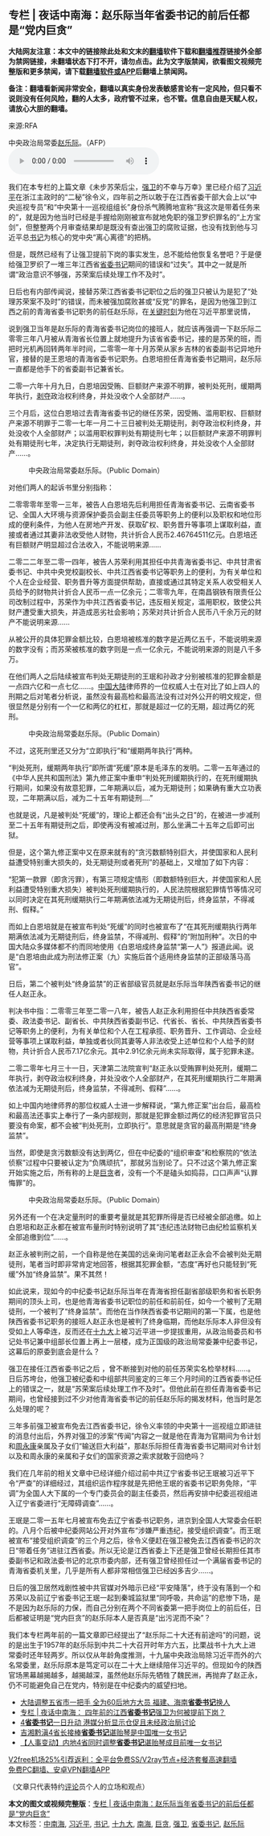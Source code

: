  <h2>专栏 | 夜话中南海：赵乐际当年省委书记的前后任都是“党内巨贪”</h2> <p class="notice"><b>大陆网友注意：本文中的链接除此处和文末的<a href="https://github.com/bannedbook/fanqiang" >翻墙</a>软件下载和<a href="https://github.com/killgcd/justmysocks/blob/master/README.md">翻墙推荐</a>链接外全部为禁网链接，未翻墙状态下打不开，请勿点击。此为文字版禁闻，欲看图文视频完整版和更多禁闻，请下载<a href="https://github.com/bannedbook/fanqiang">翻墙软件或APP</a>后翻墙上禁闻网。</p><p>备注：翻墙看新闻非常安全，翻墙以真实身份发表敏感言论有一定风险，但只看不说则没有任何风险，翻的人太多，政府管不过来，也不管。信息自由是天赋人权，请放心大胆的翻墙。</b></p>  <div class="entry"> <p>来源:RFA</p> <p>中央政治局常委<a href="https://www.bannedbook.org/bnews/tag/%e8%b5%b5%e4%b9%90%e9%99%85/" class="st_tag internal_tag" rel="tag" title="标签 赵乐际 下的日志">赵乐际</a>。（AFP）             <audio controls="controls" preload="metadata" src="https://www.rfa.org/mandarin/zhuanlan/yehuazhongnanhai/gx-12072020163852.html/@@stream" type="audio/mpeg"></audio></p> <p>我们在本专栏的上篇文章《未步苏荣后尘，<a href="https://www.bannedbook.org/bnews/tag/%e5%bc%ba%e5%8d%ab/" class="st_tag internal_tag" rel="tag" title="标签 强卫 下的日志">强卫</a>的不幸与万幸》里已经介绍了<a href="https://www.bannedbook.org/bnews/tag/%e4%b9%a0%e8%bf%91%e5%b9%b3/" class="st_tag internal_tag" rel="tag" title="标签 习近平 下的日志">习近平</a>在浙江主政时的“二秘”徐令义，四年前之所以敢于在江西省委干部大会上以“中央巡视专员”和“中央第十一巡视组组长”身份杀气腾腾地宣称“我这次是带着任务来的”，就是因为他当时已经是手握给刚刚被宣布就地免职的强卫罗织罪名的“上方宝剑”，但整整两个月审查结果却是既没有查出强卫的腐败证据，也没有找到他与习近平总<a href="https://www.bannedbook.org/bnews/tag/%e4%b9%a6%e8%ae%b0/" class="st_tag internal_tag" rel="tag" title="标签 书记 下的日志">书记</a>为核心的党中央“离心离德”的把柄。</p> <p>但是，既然已经有了让强卫提前下岗的事实发生，总不能给他恢复名誉吧？于是便给强卫罗织了一堆三年江西省<a href="https://www.bannedbook.org/bnews/tag/%e7%9c%81%e5%a7%94%e4%b9%a6%e8%ae%b0/" class="st_tag internal_tag" rel="tag" title="标签 省委书记 下的日志">省委书记</a>期间的错误和“过失”。其中之一就是所谓“政治意识不够强，苏荣案后续处理工作不及时”。</p> <p>日后也有内部传闻说，接替苏荣江西省委书记职位之后的强卫只被认为是犯了“处理苏荣案不及时”的错误，而未被强加腐败甚或“反党”的罪名，是因为他强卫到江西之前的青海省委书记职务的前任赵乐际，在<span class='wp_keywordlink'><a href="https://www.bannedbook.org/forum2/topic151.html" title="关键时刻：李鹏日记" target="_blank">关键时刻</a></span>为他在习近平那里说情，</p> <p>说到强卫当年是赵乐际的青海省委书记岗位的接班人，就应该再强调一下赵乐际二零零三年八月被从青海省长位置上就地提升为该省省委书记，接的是苏荣的班，而把时光机再回转两年半时间，二零零一年十月苏荣从家乡吉林的省委副书记异地升官，接替的是王恩培的青海省委书记职务。白恩培担任青海省委书记期间，赵乐际一直都是他手下的省委副书记兼省长。</p> <p>二零一六年十月九日，白恩培因受贿、巨额财产来源不明罪，被判处死刑，缓期两年执行，<span class='wp_keywordlink'><a href="https://www.bannedbook.org/forum2/topic21.html" title="《剥夺》 黄建民 著" target="_blank">剥夺</a></span>政治权利终身，并处没收个人全部财产……。</p> <p>三个月后，这位白恩培过去青海省委书记的继任苏荣，因受贿、滥用职权、巨额财产来源不明罪于二零一七年一月二十三日被判处无期徒刑，剥夺政治权利终身，并处没收个人全部财产；以滥用职权罪判处有期徒刑七年；以巨额财产来源不明罪判处有期徒刑七年，决定执行无期徒刑，剥夺政治权利终身，并处没收个人全部财产……。</p> <p><figure> <figcaption>中央政治局常委赵乐际。（Public Domain）</figcaption></figure> </p>  <p>对他们两人的起诉书里分别指称：</p> <p>二零零零年至零一三年，被告人白恩培先后利用担任青海省委书记、云南省委书记、全国人大环境与资源保护委员会副主任委员等职务上的便利以及职权和地位形成的便利条件，为他人在房地产开发、获取矿权、职务晋升等事项上谋取利益，直接或者通过其妻非法收受他人财物，共计折合人民币2.46764511亿元。白恩培还有巨额财产明显超过合法收入，不能说明来源……</p> <p>二零二二年至二零一四年，被告人苏荣利用其担任中共青海省委书记、中共甘肃省委书记、中共中央党校副校长、中共江西省委书记等职务上的便利，为有关单位和个人在企业经营、职务晋升等方面提供帮助，直接或通过其特定关系人收受相关人员给予的财物共计折合人民币一点一亿余元；二零零九年，在南昌钢铁有限责任公司改制过程中，苏荣作为中共江西省委书记，违反相关规定，滥用职权，致使公共财产遭受重大损失，并造成恶劣社会影响；苏荣对共计折合人民币八千余万元的财产不能说明来源……</p> <p>从被公开的具体犯罪金额比较，白恩培被核准的数字是近两亿五千，不能说明来源的数字没有；而苏荣被核准的数字则是一点一亿余元，不能说明来源的则是八千多万。</p> <p>在他们两人之后陆续被宣布判处无期徒刑的王珉和孙政才分别被核准的犯罪金额是一点四六亿和一点七亿……。<span class='wp_keywordlink_affiliate'><a href="https://www.bannedbook.org/" title="中国" target="_blank">中国</a></span><span class='wp_keywordlink_affiliate'><a href="https://www.bannedbook.org/" title="大陆" target="_blank">大陆</a></span>律师界的一位权威人士在对比了如上四人的刑期之后对笔者分析说，虽然没有最高检和最高法没有过对外公开的明文规定，但很显然是分别有一个一亿和两亿的杠杠，那就是超过一亿的无期，超过两亿的死刑。</p> <p><figure> <figcaption>中央政治局常委赵乐际。（Public Domain）</figcaption></figure> </p> <p>不过，这死刑里还又分为“立即执行”和“缓期两年执行”两种。</p> <p>“判处死刑，缓期两年执行”即所谓“死缓”原本是毛泽东的发明。二零一五年通过的《中华人民共和国刑法》第九修正案中重申“判处死刑缓期执行的，在死刑缓期执行期间，如果没有故意犯罪，二年期满以后，减为无期徒刑；如果确有重大立功表现，二年期满以后，减为二十五年有期徒刑….”</p> <p>也就是说，凡是被判处“死缓”的，理论上都还会有“出头之日”的，在被进一步减刑至二十五年有期徒刑之后，即使再没有被减过刑，那么坐满二十五年之后即可出狱。</p>  <p>但是，这个第九修正案中又在原来就有的“贪污数额特别巨大，并使国家和人民利益遭受特别重大损失的，处无期徒刑或者死刑”的基础上，又增加了如下内容：</p> <p>“犯第一款罪（即贪污罪），有第三项规定情形（即数额特别巨大，并使国家和人民利益遭受特别重大损失）被判处死刑缓期执行的，人民法院根据犯罪情节等情况可以同时决定在其死刑缓期执行二年期满依法减为无期徒刑后，终身监禁，不得减刑、假释。”</p> <p>而如上白恩培就是在被宣布判处“死缓”的同时也被宣布了“在其死刑缓期执行两年期满依法减为无期徒刑后，终身监禁，不得减刑、假释”的“附加刑种”。次日的中国大陆众多媒体都不约而同地使用《白恩培成终身监禁“第一人”》报道此闻。说是“白恩培由此成为刑法修正案（九）实施后首个适用终身监禁的正部级落马高官”。</p> <p>日后，第二个被判处“终身监禁”的正省部级官员就是赵乐际当年陕西省委书记的继任人赵正永。</p> <p>判决书中指：二零零三年至二零一八年，被告人赵正永利用担任中共陕西省委常委、政法委书记、副省长、中共陕西省委副书记、代省长、省长、中共陕西省委书记等职务上的便利，为有关单位和个人在工程承揽、职务晋升、工作调动、企业经营等事项上谋取利益，单独或者伙同其妻等人非法收受上述单位和个人给予的财物，共计折合人民币7.17亿余元。其中2.91亿余元尚未实际取得，属于犯罪未遂。</p> <p>二零二零年七月三十一日，天津第二法院宣判“赵正永以受贿罪判处死刑，缓期二年执行，剥夺政治权利终身，并处没收个人全部财产，在其死刑缓期执行二年期满依法减为无期徒刑后，终身监禁，不得减刑、假释”……。</p> <p>如上中国内地律师界的那位权威人士进一步解释说，“第九修正案”出台后，最高检和最高法还事实上奉行了一条内部规则，那就是犯罪金额过两亿的经济犯罪官员只要没有命案，都不会被“判处死刑，立即执行”。意思就是贪官的最高刑期是“终身监禁”。</p> <p>当然，即使是贪污数额没有达到两亿，但在中纪委的“组织审查”和检察院的“依法侦察”过程中只要被认定为“负隅顽抗”，那就另当别论了。只不过这个第九修正案开始实施之后，所有称的上是<a href="https://www.bannedbook.org/bnews/tag/%e5%b7%a8%e8%b4%aa/" class="st_tag internal_tag" rel="tag" title="标签 巨贪 下的日志">巨贪</a>者，没有一个不是磕头如捣蒜，口口声声“认罪悔罪”的。</p> <p><figure> <figcaption>中央政治局常委赵乐际。（Public Domain）</figcaption></figure> </p>  <p>另外还有一个在决定量刑时的重要考量就是其犯罪所得是否已经被全部追缴。如上白恩培和赵正永都在被宣布量刑时特别说明了其“违纪违法财物已由纪检监察机关全部追缴到位”……。</p> <p>赵正永被判刑之前，一个自称是他在美国的远亲询问笔者赵正永会不会被判处无期徒刑，笔者当时即非常肯定地回答，根据其犯罪金额，“态度”再好也只能轻到“死缓”外加“终身监禁”。果不其然！</p> <p>如此说来，现如今的中纪委书记赵乐际当年在青海省担任副省部级职务和省长职务期间的顶头上司，也是他青海省委书记职位的前任和前前任，如今一个被判了无期徒刑，一个被判了“终身监禁”。而他在当作陕西省委书记期间的第一下属，也是他陕西省委书记职务的接班人赵正永也是被判了终身临期，而他赵乐际本人非但没有受如上人等牵连，反而还在<a href="https://www.bannedbook.org/bnews/tag/%e5%8d%81%e4%b9%9d%e5%a4%a7/" class="st_tag internal_tag" rel="tag" title="标签 十九大 下的日志">十九大</a>上被习近平进一步提拔重用，从政治局委员和书记处书记兼中组部长位置上再上一层楼，成为正国级的政治局常委兼中纪委书记，这幕后的原委到底会是什么？</p> <p>强卫在接任江西省委书记之后 ，曾不断接到对他的前任苏荣实名检举材料……。日后苏垮台，他强卫被纪委和中组部共同鉴定的三年三个月时间的江西省委书记任上的错误之一，就是“苏荣案后续处理工作不及时”。但他此前在担任青海省委书记期间，也曾经接到过不少对他青海省委书记的前任赵乐际的揭发材料，他当时是怎么处理的呢？</p> <p>三年多前强卫被宣布免去江西省委书记，徐令义率领的中央第十一巡视组立即进驻的消息付出后，外界对强卫的涉案“传闻”内容之一就是他在青海为官期间为令计划和<span class='wp_keywordlink'><a href="https://www.bannedbook.org/forum2/topic2891.html" title="《周永康其人》《周永康传》" target="_blank">周永康</a></span>亲属及子女们“输送巨大利益”，那赵乐际担任青海省委书记期间对令计划以及和周永康的亲属和子女们的国家资源之索求就敢于回绝吗？</p> <p>我们在几年前的相关文章中已经详细介绍过前中共辽宁省委书记王珉被习近平下令“严查”的详细经过，其组织运作程序就是先把他王珉的省委书记职务免除，“平调”为全国人大下属的一个专门委员会的副主任委员，然后再安排中纪委巡视组进入辽宁省委进行“无障碍调查”……。</p> <p>王珉是二零一五年七月被宣布免去辽宁省委书记职务，进京到全国人大常委会任职的。八月个后被中纪委网站公开对外宣布“涉嫌严重违纪，接受组织调查”。而王珉被宣布“接受组织调查”的三个月之后，徐令义便赶在强卫被免去江西省委书记的次日“带着任务”进驻江西省委。所以无论是江西省委上下还是强卫曾经长期担任其市委副书记和政法委书记的北京市委内部，还有强卫曾经担任过一个满届省委书记的青海省委机关里，几乎是所有人都非常相信强卫已经凶多吉少……。</p> <p>日后的强卫居然戏剧性被中共官媒对外暗示已经“平安降落”，终于没有落到一个和苏荣以及前辽宁省委书记王珉一起到秦城监狱里“同呼吸，共命运”的悲惨下场，是不是因为赵乐际的力保，而自己分别在两个不同省委第一把手岗位上的前后任，日后都被证明是“党内巨贪”的赵乐际本人是否真是“出污泥而不染”？</p> <p>我们本专栏两年前的一篇文章即已经提出了“赵乐际二十大还有前途吗”的问题，说的是出生于1957年的赵乐际到中共二十大召开时年方六五，比栗战书十九大上进常委时还年轻两岁。所以仅从年龄角度推测，十九届中央政治局除习近平而外的六名常委里，赵乐际原本是笃定可以在二十大上继续陪伴习近平的。但现如今的陕西官场黑幕越揭越多，越揭越深，虽然他赵乐际先牺牲了魏民洲，再抛弃了赵正永，仍不可能避免自己在党内，特别是在中纪委内的威望扫地。</p>  <ul class='op-related-articles' title='相关阅读'> <li><a href='https://www.bannedbook.org/bnews/cbnews/20201202/1440526.html' target='_blank'>大陆调整五省市一把手 全为60后地方大员 福建、海南<b>省委书记</b>换人</a></li> <li><a href='https://www.bannedbook.org/bnews/cbnews/20201128/1438371.html' target='_blank'>专栏 | 夜话中南海： 四年前的江西<b>省委书记</b>强卫为何被提前下岗？</a></li> <li><a href='https://www.bannedbook.org/bnews/headline/20201124/1436297.html' target='_blank'>4<b>省委书记</b>一日升动 港媒分析显示仓促且未经政治局讨论</a></li> <li><a href='https://www.bannedbook.org/bnews/baitai/20201121/1434832.html' target='_blank'>吉湘黔滇4省长接棒<b>省委书记</b>谌贻琴是中国唯一女书记</a></li> <li><a href='https://www.bannedbook.org/bnews/baitai/20201120/1434267.html' target='_blank'>【人事变动】内地4省同时调整<b>省委书记</b>谌贻琴成目前唯一女书记</a></li> </ul> <p class="texttj"> <a href="https://github.com/bannedbook/fanqiang/wiki/V2ray%E6%9C%BA%E5%9C%BA" target="_blank">V2free机场25%引荐返利：全平台免费SS/V2ray节点+经济套餐高速翻墙</a><br/> <a href="https://github.com/bannedbook/fanqiang/wiki/%E7%A6%81%E9%97%BB%E7%BD%91%E5%AE%89%E5%8D%93%E7%BF%BB%E5%A2%99%E6%96%B0%E9%97%BBAPP" target="_blank">免费PC翻墙、安卓VPN翻墙APP</a></p><p>（文章只代表特约<span class='wp_keywordlink_affiliate'><a href="https://www.bannedbook.org/bnews/comments/" title="新闻评论" target="_blank">评论</a></span>员个人的立场和观点）</p><a name='sharetosocial'></a>       <div><b>本文的图文或视频完整版</b>：<a href='https://www.bannedbook.org/bnews/cbnews/20201216/1448846.html'>专栏 | 夜话中南海：赵乐际当年省委书记的前后任都是“党内巨贪”</a></div>  </div><!--END ENTRY--> <div class="postfooter"> <div>本文标签：<a href="https://www.bannedbook.org/bnews/tag/%e4%b8%ad%e5%8d%97%e6%b5%b7/" rel="tag">中南海</a>, <a href="https://www.bannedbook.org/bnews/tag/%e4%b9%a0%e8%bf%91%e5%b9%b3/" rel="tag">习近平</a>, <a href="https://www.bannedbook.org/bnews/tag/%e4%b9%a6%e8%ae%b0/" rel="tag">书记</a>, <a href="https://www.bannedbook.org/bnews/tag/%e5%8d%81%e4%b9%9d%e5%a4%a7/" rel="tag">十九大</a>, <a href="https://www.bannedbook.org/bnews/tag/%e5%8d%97%e6%b5%b7/" rel="tag">南海</a>, <a href="https://www.bannedbook.org/bnews/tag/%e5%b7%a8%e8%b4%aa/" rel="tag">巨贪</a>, <a href="https://www.bannedbook.org/bnews/tag/%e5%bc%ba%e5%8d%ab/" rel="tag">强卫</a>, <a href="https://www.bannedbook.org/bnews/tag/%e7%9c%81%e5%a7%94%e4%b9%a6%e8%ae%b0/" rel="tag">省委书记</a>, <a href="https://www.bannedbook.org/bnews/tag/%e8%b5%b5%e4%b9%90%e9%99%85/" rel="tag">赵乐际</a></div>  </div><!--END POSTFOOTER--> 